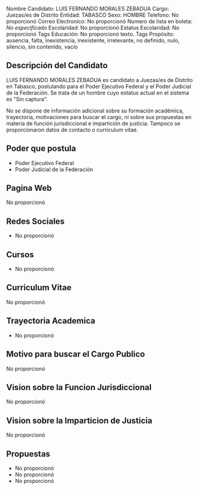 Nombre Candidato: LUIS FERNANDO MORALES ZEBADUA
Cargo: Juezas/es de Distrito
Entidad: TABASCO
Sexo: HOMBRE
Telefono: No proporcionó
Correo Electronico: No proporcionó
Numero de lista en boleta: *No especificado*
Escolaridad: No proporcionó
Estatus Escolaridad: No proporcionó
Tags Educación: No proporcionó texto.
Tags Propósito: ausencia, falta, inexistencia, inexistente, irrelevante, no definido, nulo, silencio, sin contenido, vacío


## Descripción del Candidato 

LUIS FERNANDO MORALES ZEBADUA es candidato a Juezas/es de Distrito en Tabasco, postulando para el Poder Ejecutivo Federal y el Poder Judicial de la Federación. Se trata de un hombre cuyo estatus actual en el sistema es "Sin captura".

No se dispone de información adicional sobre su formación académica, trayectoria, motivaciones para buscar el cargo, ni sobre sus propuestas en materia de función jurisdiccional e impartición de justicia. Tampoco se proporcionaron datos de contacto o curriculum vitae.


## Poder que postula

- Poder Ejecutivo Federal
- Poder Judicial de la Federación


## Pagina Web

No proporcionó


## Redes Sociales

- No proporcionó


## Cursos

- No proporcionó


## Curriculum Vitae

No proporcionó


## Trayectoria Academica

- No proporcionó


## Motivo para buscar el Cargo Publico

No proporcionó


## Vision sobre la Funcion Jurisdiccional

No proporcionó


## Vision sobre la Imparticion de Justicia

No proporcionó


## Propuestas

- No proporcionó
- No proporcionó
- No proporcionó


